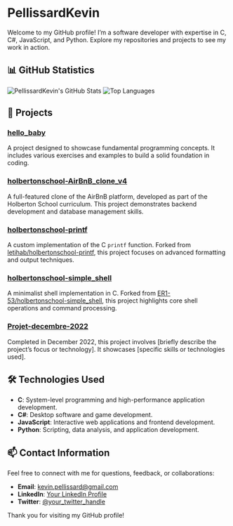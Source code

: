 # PellissardKevin

Welcome to my GitHub profile! I’m a software developer with expertise in C, C#, JavaScript, and Python. Explore my repositories and projects to see my work in action.

## 📊 GitHub Statistics

![PellissardKevin's GitHub Stats](https://github-readme-stats.vercel.app/api?username=PellissardKevin&show_icons=true&hide_title=true&count_private=true&hide=prs&theme=dark)
![Top Languages](https://github-readme-stats.vercel.app/api/top-langs/?username=PellissardKevin&layout=compact&theme=dark)

## 🚀 Projects

### [hello_baby](https://github.com/PellissardKevin/hello_baby)
A project designed to showcase fundamental programming concepts. It includes various exercises and examples to build a solid foundation in coding.

### [holbertonschool-AirBnB_clone_v4](https://github.com/PellissardKevin/holbertonschool-AirBnB_clone_v4)
A full-featured clone of the AirBnB platform, developed as part of the Holberton School curriculum. This project demonstrates backend development and database management skills.

### [holbertonschool-printf](https://github.com/PellissardKevin/holbertonschool-printf)
A custom implementation of the C `printf` function. Forked from [letihab/holbertonschool-printf](https://github.com/letihab/holbertonschool-printf), this project focuses on advanced formatting and output techniques.

### [holbertonschool-simple_shell](https://github.com/PellissardKevin/holbertonschool-simple_shell)
A minimalist shell implementation in C. Forked from [ER1-53/holbertonschool-simple_shell](https://github.com/ER1-53/holbertonschool-simple_shell), this project highlights core shell operations and command processing.

### [Projet-decembre-2022](https://github.com/PellissardKevin/Projet-decembre-2022)
Completed in December 2022, this project involves [briefly describe the project’s focus or technology]. It showcases [specific skills or technologies used].

## 🛠 Technologies Used

- **C**: System-level programming and high-performance application development.
- **C#**: Desktop software and game development.
- **JavaScript**: Interactive web applications and frontend development.
- **Python**: Scripting, data analysis, and application development.

## 📫 Contact Information

Feel free to connect with me for questions, feedback, or collaborations:

- **Email**: [kevin.pellissard@gmail.com](mailto:kevin.pellissard@gmail.com)
- **LinkedIn**: [Your LinkedIn Profile](https://www.linkedin.com/in/kevin-pellissard/)
- **Twitter**: [@your_twitter_handle](https://x.com/MangateKevin)

Thank you for visiting my GitHub profile!

